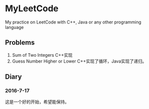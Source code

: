 # MyLeetCode
My practice on LeetCode with C++, Java or any other programming language

## Problems

1. Sum of Two Integers             C++实现
2. Guess Number Higher or Lower    C++实现了循环，Java实现了递归。


## Diary
### 2016-7-17
  这是一个好的开始，希望能保持。


